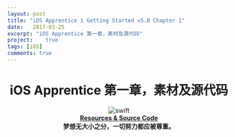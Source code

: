 ```yaml
---
layout: post
title: "iOS Apprentice 1 Getting Started v5.0 Chapter 1"
date:   2017-03-25
excerpt: "iOS Apprentice 第一章，素材及源代码"
project:    true
tags: [iOS]
comments: true
---
```


<center><h1>iOS Apprentice 第一章，素材及源代码</h1></center>

<!--more-->

<div align="center"><img alt="swift" src="http://imgur.com/N5GTjdK.gif"/></div>

<center><strong><a href="https://github.com/AurevoirXavier/iOS-Apprentice">Resources & Source Code</a></strong></center>

<center><strong>梦想无大小之分，一切努力都应被尊重。</strong></center>